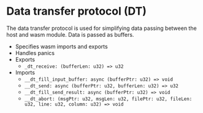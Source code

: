 # Data transfer protocol (DT)
The data transfer protocol is used for simplifying data passing between the host and wasm module.
Data is passed as buffers.
- Specifies wasm imports and exports
- Handles panics
- Exports
    - `_dt_receive: (bufferLen: u32) => u32`
- Imports
    - `__dt_fill_input_buffer: async (bufferPtr: u32) => void`
    - `__dt_send: async (bufferPtr: u32, bufferLen: u32) => u32`
    - `__dt_fill_send_result: async (bufferPtr: u32) => void`
    - `__dt_abort: (msgPtr: u32, msgLen: u32, filePtr: u32, fileLen: u32, line: u32, column: u32) => void`